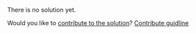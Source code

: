 
There is no solution yet.

Would you like to [contribute to the solution](https://github.com/BFEdev/BFE.dev-solutions/blob/main/quiz/zero_en.md)? [Contribute guidline](https://github.com/BFEdev/BFE.dev-solutions#how-to-contribute)
